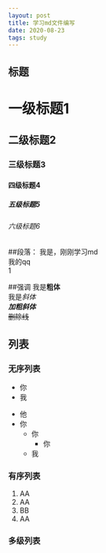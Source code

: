```yaml
---
layout: post
title: 学习md文件编写
date: 2020-08-23
tags: study  
---
```




## 标题
# 一级标题1
## 二级标题2
### 三级标题3
#### 四级标题4
##### 五级标题5
###### 六级标题6

##段落：
我是，刚刚学习md    
  我的qq  
    1  

##强调
我是**粗体**  
我是*斜体*  
***加粗斜体***  
~~删除线~~  

## 列表

### 无序列表
* 你
* 我
- 他
- 你
  - 你
    - 你
  - 我

### 有序列表

1. AA
2. AA
4. BB
3. AA

### 多级列表
